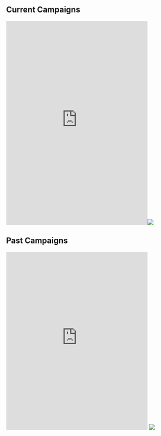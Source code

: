 ## Current Campaigns

<iframe
    src="https://www.paypal.com/giving/campaigns?campaign_id=E9DTV34U7SEF6"
    title="PayPal donate campaign card"
    frameborder="0"
    width=382
    height=550
    scrolling="no"
></iframe><img src="https://groff.foundation/img/starlight_studio_campaign.png" />

## Past Campaigns

<iframe
    src="https://www.paypal.com/giving/campaigns?campaign_id=SNEVF2Z99VRBW"
    title="PayPal donate campaign card"
    frameborder="0"
    width=382
    height=480
    scrolling="no"
></iframe>
<img src="https://groff.foundation/img/suessef_campaign.png" />
